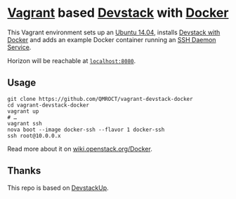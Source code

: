 # [Vagrant](http://www.vagrantup.com/) based [Devstack](http://devstack.org/) with [Docker](https://www.docker.io/)

This Vagrant environment sets up an [Ubuntu 14.04](https://vagrantcloud.com/ubuntu/trusty64), installs [Devstack with Docker](https://github.com/stackforge/nova-docker/tree/master/contrib/devstack) and adds an example Docker container running an [SSH Daemon Service](https://docs.docker.com/examples/running_ssh_service/).

Horizon will be reachable at [`localhost:8080`](http://localhost:8080/).


## Usage

```
git clone https://github.com/QMROCT/vagrant-devstack-docker
cd vagrant-devstack-docker
vagrant up
# …
vagrant ssh
nova boot --image docker-ssh --flavor 1 docker-ssh
ssh root@10.0.0.x
```

Read more about it on [wiki.openstack.org/Docker](https://wiki.openstack.org/wiki/Docker).


## Thanks
This repo is based on [DevstackUp](https://github.com/jogo/DevstackUp).